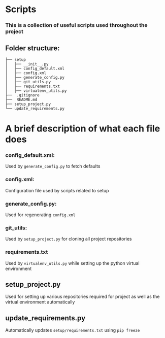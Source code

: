 # Scripts
### This is a collection of useful scripts used throughout the project

## Folder structure:
```
├── setup
│   ├── __init__.py
│   ├── config_default.xml
│   ├── config.xml
│   ├── generate_config.py
│   ├── git_utils.py
│   ├── requirements.txt
│   ├── virtualenv_utils.py
├──  .gitignore
├──  README.md
├── setup_project.py
└── update_requirements.py
```

# A brief description of what each file does

### config_default.xml:
Used by ```generate_config.py``` to fetch defaults

### config.xml:
Configuration file used by scripts related to setup

### generate_config.py:
Used for regenerating ```config.xml```

### git_utils:
Used by ```setup_project.py``` for cloning all project repositories

### requirements.txt
Used by ```virtualenv_utils.py``` while setting up the python virtual environment

## setup_project.py
Used for setting up various repositories required for project as well as the virtual environment automatically

## update_requirements.py
Automatically updates ```setup/requirements.txt``` using ```pip freeze```